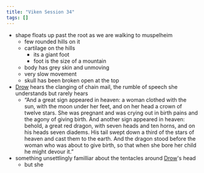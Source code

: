 ```yaml
---
title: "Viken Session 34"
tags: []
---
```


- shape floats up past the root as we are walking to muspelheim
    -  few rounded hills on it
    - cartilage on the hills
        - its a giant foot
        - foot is the size of a mountain
    - body has grey skin and unmoving
    - very slow movement
    - skull has been broken open at the top
- [Drow](content/PCs/Drow.md) hears the clanging of chain mail, the rumble of speech she understands but rarely hears
    - “And a great sign appeared in heaven: a woman clothed with the sun, with the moon under her feet, and on her head a crown of twelve stars. She was pregnant and was crying out in birth pains and the agony of giving birth. And another sign appeared in heaven: behold, a great red dragon, with seven heads and ten horns, and on his heads seven diadems. His tail swept down a third of the stars of heaven and cast them to the earth. And the dragon stood before the woman who was about to give birth, so that when she bore her child he might devour it.”
- something unsettlingly familliar about the tentacles around [Drow](content/PCs/Drow.md)'s head 
    - but she
